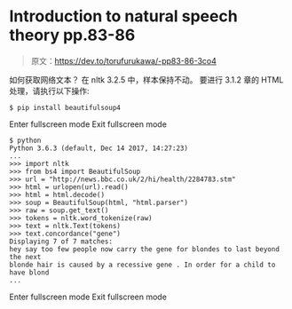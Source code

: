 # Introduction to natural speech theory pp.83-86

> 原文：<https://dev.to/torufurukawa/-pp83-86-3co4>

如何获取网络文本？ 在 nltk 3.2.5 中，样本保持不动。 要进行 3.1.2 章的 HTML 处理，请执行以下操作:

```
$ pip install beautifulsoup4 
```

Enter fullscreen mode Exit fullscreen mode

```
$ python
Python 3.6.3 (default, Dec 14 2017, 14:27:23)
...
>>> import nltk
>>> from bs4 import BeautifulSoup
>>> url = "http://news.bbc.co.uk/2/hi/health/2284783.stm"
>>> html = urlopen(url).read()
>>> html = html.decode()
>>> soup = BeautifulSoup(html, "html.parser")
>>> raw = soup.get_text()
>>> tokens = nltk.word_tokenize(raw)
>>> text = nltk.Text(tokens)
>>> text.concordance("gene")
Displaying 7 of 7 matches:
hey say too few people now carry the gene for blondes to last beyond the next
blonde hair is caused by a recessive gene . In order for a child to have blond
... 
```

Enter fullscreen mode Exit fullscreen mode